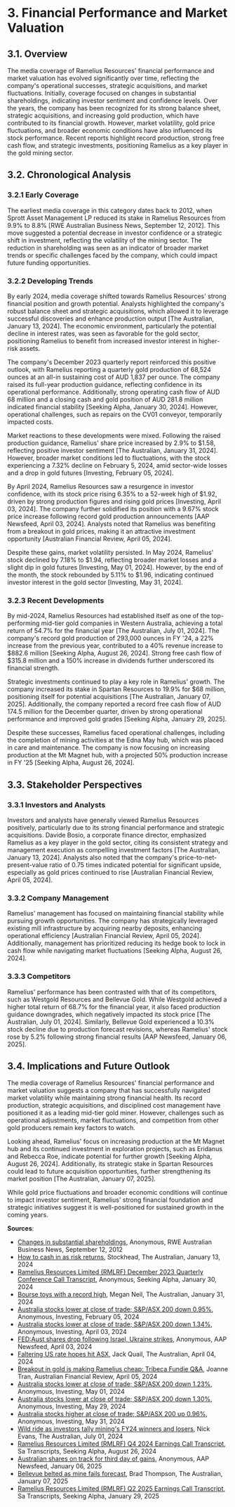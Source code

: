 <a name="3-financial-performance-and-market-valuation"></a>

# 3. Financial Performance and Market Valuation

<a name="3-1-overview"></a>

## 3.1. Overview

The media coverage of Ramelius Resources' financial performance and market valuation has evolved significantly over time, reflecting the company's operational successes, strategic acquisitions, and market fluctuations. Initially, coverage focused on changes in substantial shareholdings, indicating investor sentiment and confidence levels. Over the years, the company has been recognized for its strong balance sheet, strategic acquisitions, and increasing gold production, which have contributed to its financial growth. However, market volatility, gold price fluctuations, and broader economic conditions have also influenced its stock performance. Recent reports highlight record production, strong free cash flow, and strategic investments, positioning Ramelius as a key player in the gold mining sector.

<a name="3-2-chronological-analysis"></a>

## 3.2. Chronological Analysis

<a name="3-2-1-early-coverage"></a>

### 3.2.1 Early Coverage

The earliest media coverage in this category dates back to 2012, when Sprott Asset Management LP reduced its stake in Ramelius Resources from 9.9% to 8.8% [RWE Australian Business News, September 12, 2012]. This move suggested a potential decrease in investor confidence or a strategic shift in investment, reflecting the volatility of the mining sector. The reduction in shareholding was seen as an indicator of broader market trends or specific challenges faced by the company, which could impact future funding opportunities.

<a name="3-2-2-developing-trends"></a>

### 3.2.2 Developing Trends

By early 2024, media coverage shifted towards Ramelius Resources' strong financial position and growth potential. Analysts highlighted the company's robust balance sheet and strategic acquisitions, which allowed it to leverage successful discoveries and enhance production output [The Australian, January 13, 2024]. The economic environment, particularly the potential decline in interest rates, was seen as favorable for the gold sector, positioning Ramelius to benefit from increased investor interest in higher-risk assets.

The company's December 2023 quarterly report reinforced this positive outlook, with Ramelius reporting a quarterly gold production of 68,524 ounces at an all-in sustaining cost of AUD 1,837 per ounce. The company raised its full-year production guidance, reflecting confidence in its operational performance. Additionally, strong operating cash flow of AUD 68 million and a closing cash and gold position of AUD 281.8 million indicated financial stability [Seeking Alpha, January 30, 2024]. However, operational challenges, such as repairs on the CV01 conveyor, temporarily impacted costs.

Market reactions to these developments were mixed. Following the raised production guidance, Ramelius' share price increased by 2.9% to $1.58, reflecting positive investor sentiment [The Australian, January 31, 2024]. However, broader market conditions led to fluctuations, with the stock experiencing a 7.32% decline on February 5, 2024, amid sector-wide losses and a drop in gold futures [Investing, February 05, 2024].

By April 2024, Ramelius Resources saw a resurgence in investor confidence, with its stock price rising 6.35% to a 52-week high of $1.92, driven by strong production figures and rising gold prices [Investing, April 03, 2024]. The company further solidified its position with a 9.67% stock price increase following record gold production announcements [AAP Newsfeed, April 03, 2024]. Analysts noted that Ramelius was benefiting from a breakout in gold prices, making it an attractive investment opportunity [Australian Financial Review, April 05, 2024].

Despite these gains, market volatility persisted. In May 2024, Ramelius' stock declined by 7.18% to $1.94, reflecting broader market losses and a slight dip in gold futures [Investing, May 01, 2024]. However, by the end of the month, the stock rebounded by 5.11% to $1.96, indicating continued investor interest in the gold sector [Investing, May 31, 2024].

<a name="3-2-3-recent-developments"></a>

### 3.2.3 Recent Developments

By mid-2024, Ramelius Resources had established itself as one of the top-performing mid-tier gold companies in Western Australia, achieving a total return of 54.7% for the financial year [The Australian, July 01, 2024]. The company's record gold production of 293,000 ounces in FY '24, a 22% increase from the previous year, contributed to a 40% revenue increase to $882.6 million [Seeking Alpha, August 26, 2024]. Strong free cash flow of $315.8 million and a 150% increase in dividends further underscored its financial strength.

Strategic investments continued to play a key role in Ramelius' growth. The company increased its stake in Spartan Resources to 19.9% for $68 million, positioning itself for potential acquisitions [The Australian, January 07, 2025]. Additionally, the company reported a record free cash flow of AUD 174.5 million for the December quarter, driven by strong operational performance and improved gold grades [Seeking Alpha, January 29, 2025].

Despite these successes, Ramelius faced operational challenges, including the completion of mining activities at the Edna May hub, which was placed in care and maintenance. The company is now focusing on increasing production at the Mt Magnet hub, with a projected 50% production increase in FY '25 [Seeking Alpha, August 26, 2024]. 

<a name="3-3-stakeholder-perspectives"></a>

## 3.3. Stakeholder Perspectives

<a name="3-3-1-investors-and-analysts"></a>

### 3.3.1 Investors and Analysts

Investors and analysts have generally viewed Ramelius Resources positively, particularly due to its strong financial performance and strategic acquisitions. Davide Bosio, a corporate finance director, emphasized Ramelius as a key player in the gold sector, citing its consistent strategy and management execution as compelling investment factors [The Australian, January 13, 2024]. Analysts also noted that the company's price-to-net-present-value ratio of 0.75 times indicated potential for significant upside, especially as gold prices continued to rise [Australian Financial Review, April 05, 2024].

<a name="3-3-2-company-management"></a>

### 3.3.2 Company Management

Ramelius' management has focused on maintaining financial stability while pursuing growth opportunities. The company has strategically leveraged existing mill infrastructure by acquiring nearby deposits, enhancing operational efficiency [Australian Financial Review, April 05, 2024]. Additionally, management has prioritized reducing its hedge book to lock in cash flow while navigating market fluctuations [Seeking Alpha, August 26, 2024].

<a name="3-3-3-competitors"></a>

### 3.3.3 Competitors

Ramelius' performance has been contrasted with that of its competitors, such as Westgold Resources and Bellevue Gold. While Westgold achieved a higher total return of 68.7% for the financial year, it also faced production guidance downgrades, which negatively impacted its stock price [The Australian, July 01, 2024]. Similarly, Bellevue Gold experienced a 10.3% stock decline due to production forecast revisions, whereas Ramelius' stock rose by 5.2% following strong financial results [AAP Newsfeed, January 06, 2025].

<a name="3-4-implications-and-future-outlook"></a>

## 3.4. Implications and Future Outlook

The media coverage of Ramelius Resources' financial performance and market valuation suggests a company that has successfully navigated market volatility while maintaining strong financial health. Its record production, strategic acquisitions, and disciplined cost management have positioned it as a leading mid-tier gold miner. However, challenges such as operational adjustments, market fluctuations, and competition from other gold producers remain key factors to watch.

Looking ahead, Ramelius' focus on increasing production at the Mt Magnet hub and its continued investment in exploration projects, such as Eridanus and Rebecca Roe, indicate potential for further growth [Seeking Alpha, August 26, 2024]. Additionally, its strategic stake in Spartan Resources could lead to future acquisition opportunities, further strengthening its market position [The Australian, January 07, 2025].

While gold price fluctuations and broader economic conditions will continue to impact investor sentiment, Ramelius' strong financial foundation and strategic initiatives suggest it is well-positioned for sustained growth in the coming years.

**Sources**:
- [Changes in substantial shareholdings](https://advance.lexis.com/api/document?collection=news&id=urn:contentItem:56JR-F3Y1-DYTK-54BX-00000-00&context=1519360), Anonymous, RWE Australian Business News, September 12, 2012
- [How to cash in as risk returns](https://advance.lexis.com/api/document?collection=news&id=urn:contentItem:6B3B-8S41-F0JP-W0RT-00000-00&context=1519360), Stockhead, The Australian, January 13, 2024
- [Ramelius Resources Limited (RMLRF) December 2023 Quarterly Conference Call Transcript](https://advance.lexis.com/api/document?collection=news&id=urn:contentItem:6B70-VW81-F11P-X405-00000-00&context=1519360), Anonymous, Seeking Alpha, January 30, 2024
- [Bourse toys with a record high](https://advance.lexis.com/api/document?collection=news&id=urn:contentItem:6B75-S4X1-F0JP-W0VC-00000-00&context=1519360), Megan Neil, The Australian, January 31, 2024
- [Australia stocks lower at close of trade; S&P/ASX 200 down 0.95%](https://advance.lexis.com/api/document?collection=news&id=urn:contentItem:6B88-NYF1-F11P-X3T5-00000-00&context=1519360), Anonymous, Investing, February 05, 2024
- [Australia stocks lower at close of trade; S&P/ASX 200 down 1.34%](https://advance.lexis.com/api/document?collection=news&id=urn:contentItem:6BPN-7B01-JDJN-6004-00000-00&context=1519360), Anonymous, Investing, April 03, 2024
- [FED:Aust shares drop following Israel, Ukraine strikes](https://advance.lexis.com/api/document?collection=news&id=urn:contentItem:6BPM-23F1-JC0X-K000-00000-00&context=1519360), Anonymous, AAP Newsfeed, April 03, 2024
- [Faltering US rate hopes hit ASX](https://advance.lexis.com/api/document?collection=news&id=urn:contentItem:6BPT-WSN1-JD3N-50VR-00000-00&context=1519360), Jack Quail, The Australian, April 04, 2024
- [Breakout in gold is making Ramelius cheap: Tribeca Fundie Q&A](https://advance.lexis.com/api/document?collection=news&id=urn:contentItem:6BRK-38R1-F0J6-J01K-00000-00&context=1519360), Joanne Tran, Australian Financial Review, April 05, 2024
- [Australia stocks lower at close of trade; S&P/ASX 200 down 1.23%](https://advance.lexis.com/api/document?collection=news&id=urn:contentItem:6BXM-DF31-F11P-X0NM-00000-00&context=1519360), Anonymous, Investing, May 01, 2024
- [Australia stocks lower at close of trade; S&P/ASX 200 down 1.30%](https://advance.lexis.com/api/document?collection=news&id=urn:contentItem:6C4K-KR41-JDJN-638C-00000-00&context=1519360), Anonymous, Investing, May 29, 2024
- [Australia stocks higher at close of trade; S&P/ASX 200 up 0.96%](https://advance.lexis.com/api/document?collection=news&id=urn:contentItem:6C51-J0J1-JDJN-6503-00000-00&context=1519360), Anonymous, Investing, May 31, 2024
- [Wild ride as investors tally mining's FY24 winners and losers](https://advance.lexis.com/api/document?collection=news&id=urn:contentItem:6CCK-GM51-JD3N-511Y-00000-00&context=1519360), Nick Evans, The Australian, July 01, 2024
- [Ramelius Resources Limited (RMLRF) Q4 2024 Earnings Call Transcript](https://advance.lexis.com/api/document?collection=news&id=urn:contentItem:6CTM-YXN1-F11P-X3V5-00000-00&context=1519360), Sa Transcripts, Seeking Alpha, August 26, 2024
- [Australian shares on track for third day of gains](https://advance.lexis.com/api/document?collection=news&id=urn:contentItem:6DTW-YBR3-RRR5-F023-00000-00&context=1519360), Anonymous, AAP Newsfeed, January 06, 2025
- [Bellevue belted as mine fails forecast](https://advance.lexis.com/api/document?collection=news&id=urn:contentItem:6DV3-W1B3-RRNB-B2HT-00000-00&context=1519360), Brad Thompson, The Australian, January 07, 2025
- [Ramelius Resources Limited (RMLRF) Q2 2025 Earnings Call Transcript](https://advance.lexis.com/api/document?collection=news&id=urn:contentItem:6F0W-XVW3-RVN6-R3XB-00000-00&context=1519360), Sa Transcripts, Seeking Alpha, January 29, 2025